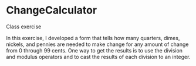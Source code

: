 # ChangeCalculator
Class exercise

In this exercise, I developed a form that tells how many quarters, dimes, nickels, and pennies are needed to make
change for any amount of change from 0 through 99 cents. One way to get the results is to use the division and 
modulus operators and to cast the results of each division to an integer.
